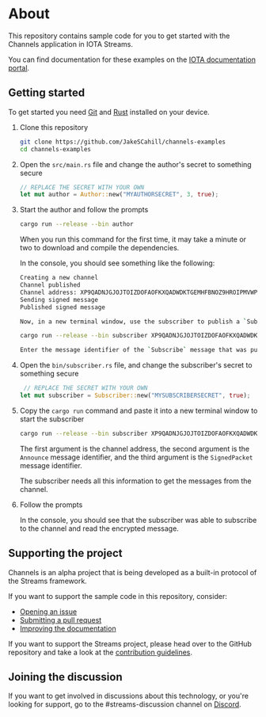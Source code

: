 # About

This repository contains sample code for you to get started with the Channels application in IOTA Streams.

You can find documentation for these examples on the [IOTA documentation portal](https://docs.iota.org/docs/channels/introduction/get-started.md).

## Getting started

To get started you need [Git](https://git-scm.com/book/en/v2/Getting-Started-Installing-Git) and [Rust](https://www.rust-lang.org/tools/install) installed on your device.

1. Clone this repository

    ```bash
    git clone https://github.com/JakeSCahill/channels-examples
    cd channels-examples
    ```

2. Open the `src/main.rs` file and change the author's secret to something secure

    ```rust
    // REPLACE THE SECRET WITH YOUR OWN
    let mut author = Author::new("MYAUTHORSECRET", 3, true);
    ```

3. Start the author and follow the prompts

    ```bash
    cargo run --release --bin author
    ```

    When you run this command for the first time, it may take a minute or two to download and compile the dependencies.
    
    In the console, you should see something like the following:

    ```bash
    Creating a new channel
    Channel published
    Channel address: XP9QADNJGJOJTOIZDOFAOFKXQADWDKTGEMHFBNOZ9HROIPMVWPBTCUPOVKUYRKKAAFQ9XDBVSJMDALVZJ
    Sending signed message
    Published signed message

    Now, in a new terminal window, use the subscriber to publish a `Subscribe` message on the channel

    cargo run --release --bin subscriber XP9QADNJGJOJTOIZDOFAOFKXQADWDKTGEMHFBNOZ9HROIPMVWPBTCUPOVKUYRKKAAFQ9XDBVSJMDALVZJ AEFYSYRVRKKW9CPBRMXHYDNJJWK KLKGMAAQGXPHEJLQKIPKYPHEAFE

    Enter the message identifier of the `Subscribe` message that was published by the subscriber:
    ```

4. Open the `bin/subscriber.rs` file, and change the subscriber's secret to something secure

    ```rust
     // REPLACE THE SECRET WITH YOUR OWN
    let mut subscriber = Subscriber::new("MYSUBSCRIBERSECRET", true);
    ```

5. Copy the `cargo run` command and paste it into a new terminal window to start the subscriber

    ```bash
    cargo run --release --bin subscriber XP9QADNJGJOJTOIZDOFAOFKXQADWDKTGEMHFBNOZ9HROIPMVWPBTCUPOVKUYRKKAAFQ9XDBVSJMDALVZJ AEFYSYRVRKKW9CPBRMXHYDNJJWK KLKGMAAQGXPHEJLQKIPKYPHEAFE
    ```

    The first argument is the channel address, the second argument is the `Announce` message identifier, and the third argument is the `SignedPacket` message identifier.

    The subscriber needs all this information to get the messages from the channel.

6. Follow the prompts

    In the console, you should see that the subscriber was able to subscribe to the channel and read the encrypted message.

## Supporting the project

Channels is an alpha project that is being developed as a built-in protocol of the Streams framework.

If you want to support the sample code in this repository, consider:

- [Opening an issue](https://github.com/JakeSCahill/channels-examples/issues/new/choose)
- [Submitting a pull request](https://github.com/JakeSCahill/channels-examples/compare)
- [Improving the documentation](https://github.com/iotaledger/documentation/tree/develop/channels)

If you want to support the Streams project, please head over to the GitHub repository and take a look at the [contribution guidelines](https://github.com/iotaledger/streams/blob/master/.github/CONTRIBUTING.md).

## Joining the discussion

If you want to get involved in discussions about this technology, or you're looking for support, go to the #streams-discussion channel on [Discord](https://discord.iota.org/).
